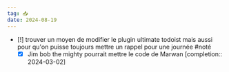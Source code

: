 ```yaml
---
tag: 📥
date: 2024-08-19
---
```

- [!] trouver un moyen de modifier le plugin ultimate todoist mais aussi pour qu'on puisse toujours mettre un rappel pour une journée #noté
	- [X] Jim bob the mighty pourrait mettre le code de Marwan  [completion:: 2024-03-02]